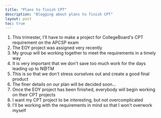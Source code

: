 ```yaml
---
title: "Plans to finish CPT"
description: "Blogging about plans to finish CPT"
layout: post
toc: true
---
```


1. This trimester, I'll have to make a project for CollegeBoard's CPT requirement on the APCSP exam
2. The EOY project was assigned very recently
3. My group will be working together to meet the requirements in a timely way
4. It is very important that we don't save too much work for the days leading up to N@TM
5. This is so that we don't stress ourselves out and create a good final product
6. The finer details on our plan will be decided soon...
7. Once the EOY project has been finished, everybody will begin working on their CPT projects
8. I want my CPT project to be interesting, but not overcomplicated
9. I'll be working with the requirements in mind so that I won't overwork myself